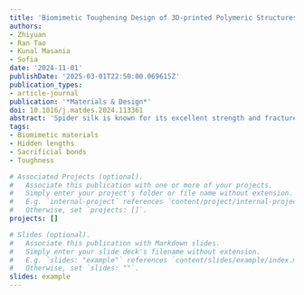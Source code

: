 ```yaml
---
title: 'Biomimetic Toughening Design of 3D-printed Polymeric Structures: Enhancing Toughness through Sacrificial Bonds and Hidden Lengths'
authors:
- Zhiyuan
- Ran Tao
- Kunal Masania
- Sofia
date: '2024-11-01'
publishDate: '2025-03-01T22:50:00.069615Z'
publication_types:
- article-journal
publication: '*Materials & Design*'
doi: 10.1016/j.matdes.2024.113361
abstract: 'Spider silk is known for its excellent strength and fracture resistance properties due to its molecular design structure, characterized by sacrificial bonds and hidden lengths. These structures have inspired reinforcements of synthetic polymer materials to enhance toughness. In this study, we mimic these natural toughening mechanisms by designing and manufacturing 3D-printed polymeric structures incorporating overlapping curls consisting of coiling fiber with sacrificial bonds and hidden lengths. Utilizing the liquid rope coiling effect, we manufactured overlapping curls using three polymers: polylactic acid (PLA), liquid crystal polymer (LCP), and polyamide 6 (PA6). Uniaxial tensile tests were performed to characterize the mechanical properties of overlapping curl as a function of geometries, post-treatments, and material constitutive parameters. Our results show that single-sided overlapping curls can fully unfold while double-sided curls are prone to premature failure. Heat-pressure post-treatment was found to significantly increase the load-capacity of the sacrificial bonds by up to Image 1 due to increased contact area. However, the defects introduced in the fibre after the break of the sacrificial bonds, make the structure more susceptible to premature failure, limit the complete unfolding of the hidden length, and lead to a decrease up to Image 2 of the toughness. To guarantee the complete unfolding of the hidden lengths and improve the toughness, we demonstrate that selecting a polymer material with either high fracture strength (e.g., LCP, Image 3) or high fracture strain (e.g., PA6, >2) is crucial, and increase toughness up to Image 4 and Image 5, respectively.'
tags:
- Biomimetic materials
- Hidden lengths
- Sacrificial bonds
- Toughness

# Associated Projects (optional).
#   Associate this publication with one or more of your projects.
#   Simply enter your project's folder or file name without extension.
#   E.g. `internal-project` references `content/project/internal-project/index.md`.
#   Otherwise, set `projects: []`.
projects: []

# Slides (optional).
#   Associate this publication with Markdown slides.
#   Simply enter your slide deck's filename without extension.
#   E.g. `slides: "example"` references `content/slides/example/index.md`.
#   Otherwise, set `slides: ""`.
slides: example
---
```

